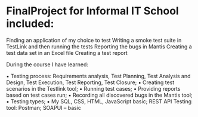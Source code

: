 # FinalProject for Informal IT School included:

Finding an application of my choice to test
Writing a smoke test suite in TestLink and then running the tests
Reporting the bugs in Mantis
Creating a test data set in an Excel file
Creating a test report

During the course I have learned:

▪ Testing process: Requirements analysis, Test Planning, Test Analysis and Design, Test Execution, Test Reporting, Test Closure;
▪ Creating test scenarios in the Testlink tool;
▪ Running test cases;
▪ Providing reports based on test cases run;
▪ Recording all discovered bugs in the Mantis tool;
▪ Testing types;
▪ My SQL, CSS, HTML, JavaScript basic; REST API Testing tool: Postman; SOAPUI – basic
